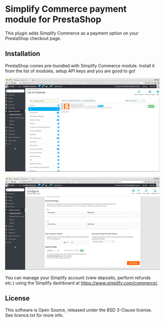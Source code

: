 
# Simplify Commerce payment module for PrestaShop

This plugin adds Simplify Commerce as a payment option on your PrestaShop checkout page.

## Installation

PrestaShop comes pre-bundled with Simplify Commerce module. Install it from the list of modules, setup API keys and you are good to go!

![Install Module](docs/install_module.png "Install Simplify Commerce module")

![Setup API Keys](docs/plugin_configuration.png "Plugin Configuration")

You can manage your Simplify account (view deposits, perform refunds etc.) using the Simplify dashboard at https://www.simplify.com/commerce/.

## License
This software is Open Source, released under the BSD 3-Clause license. See licence.txt for more info.
